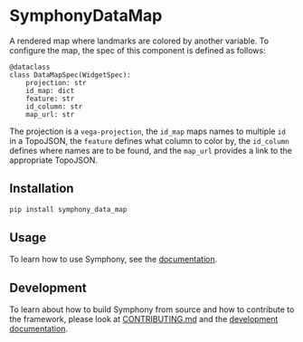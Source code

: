 # SymphonyDataMap

A rendered map where landmarks are colored by another variable.
To configure the map, the spec of this component is defined as follows:

```
@dataclass
class DataMapSpec(WidgetSpec):
    projection: str
    id_map: dict
    feature: str
    id_column: str
    map_url: str
```

The projection is a `vega-projection`, the `id_map` maps names to multiple `id` in a TopoJSON, the `feature` defines what column to color by, the `id_column` defines where names are to be found, and the `map_url` provides a link to the appropriate TopoJSON.

## Installation

```bash
pip install symphony_data_map
```

## Usage

To learn how to use Symphony, see the [documentation](https://apple.github.io/ml-symphony/).

## Development

To learn about how to build Symphony from source and how to contribute to the framework, please look at [CONTRIBUTING.md](../CONTRIBUTING.md) and the [development documentation](https://apple.github.io/ml-symphony/contributing.html).
